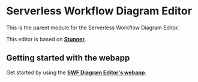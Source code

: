# Serverless Workflow Diagram Editor

This is the parent module for the Serverless Workflow Diagram Editor.

This editor is based on [**Stunner**](../kie-wb-common-stunner/README.md).

## Getting started with the webapp

Get started by using the [**SWF Diagram Editor's webapp**](./sw-editor-kogito-app/README.md).
